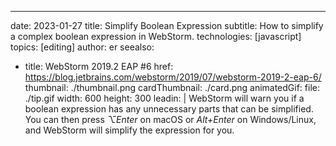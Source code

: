 ---
date: 2023-01-27
title: Simplify Boolean Expression
subtitle: How to simplify a complex boolean expression in WebStorm.
technologies: [javascript]
topics: [editing]
author: er
seealso:
- title: WebStorm 2019.2 EAP #6
  href: https://blog.jetbrains.com/webstorm/2019/07/webstorm-2019-2-eap-6/
thumbnail: ./thumbnail.png
cardThumbnail: ./card.png
animatedGif:
  file: ./tip.gif
  width: 600
  height: 300
leadin: |
  WebStorm will warn you if a boolean expression has any unnecessary parts that can be simplified. You can then press _⌥Enter_ on macOS or _Alt+Enter_ on Windows/Linux, and WebStorm will simplify the expression for you.
